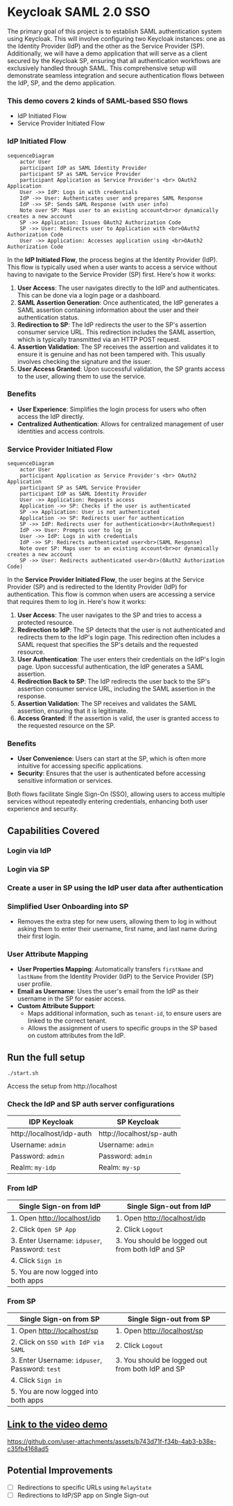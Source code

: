 # Keycloak SAML 2.0 SSO 

The primary goal of this project is to establish SAML authentication system using Keycloak. This will involve
configuring two Keycloak instances: one as the Identity Provider (IdP) and the other as the Service Provider (SP).
Additionally, we will have a demo application that will serve as a client secured by the Keycloak SP, ensuring that
all authentication workflows are exclusively handled through SAML. This comprehensive setup will demonstrate seamless
integration and secure authentication flows between the IdP, SP, and the demo application.

### This demo covers 2 kinds of SAML-based SSO flows

- IdP Initiated Flow
- Service Provider Initiated Flow

### IdP Initiated Flow

```mermaid
sequenceDiagram
    actor User
    participant IdP as SAML Identity Provider
    participant SP as SAML Service Provider
    participant Application as Service Provider's <br> OAuth2 Application
    User ->> IdP: Logs in with credentials
    IdP ->> User: Authenticates user and prepares SAML Response
    IdP ->> SP: Sends SAML Response (with user info)
    Note over SP: Maps user to an existing account<br>or dynamically creates a new account
    SP ->> Application: Issues OAuth2 Authorization Code
    SP ->> User: Redirects user to Application with <br>OAuth2 Authorization Code
    User ->> Application: Accesses application using <br>OAuth2 Authorization Code

```

In the **IdP Initiated Flow**, the process begins at the Identity Provider (IdP). This flow is typically used when a
user wants to access a service without having to navigate to the Service Provider (SP) first. Here's how it works:

1. **User Access**: The user navigates directly to the IdP and authenticates. This can be done via a login page or a
   dashboard.
2. **SAML Assertion Generation**: Once authenticated, the IdP generates a SAML assertion containing information about
   the user and their authentication status.
3. **Redirection to SP**: The IdP redirects the user to the SP's assertion consumer service URL. This redirection
   includes the SAML assertion, which is typically transmitted via an HTTP POST request.
4. **Assertion Validation**: The SP receives the assertion and validates it to ensure it is genuine and has not been
   tampered with. This usually involves checking the signature and the issuer.
5. **User Access Granted**: Upon successful validation, the SP grants access to the user, allowing them to use the
   service.

### Benefits

- **User Experience**: Simplifies the login process for users who often access the IdP directly.
- **Centralized Authentication**: Allows for centralized management of user identities and access controls.

### Service Provider Initiated Flow

```mermaid
sequenceDiagram
    actor User
    participant Application as Service Provider's <br> OAuth2 Application
    participant SP as SAML Service Provider
    participant IdP as SAML Identity Provider
    User ->> Application: Requests access
    Application ->> SP: Checks if the user is authenticated
    SP ->> Application: User is not authenticated
    Application ->> SP: Redirects user for authentication
    SP ->> IdP: Redirects user for authentication<br>(AuthnRequest)
    IdP ->> User: Prompts user to log in
    User ->> IdP: Logs in with credentials
    IdP ->> SP: Redirects authenticated user<br>(SAML Response)
    Note over SP: Maps user to an existing account<br>or dynamically creates a new account
    SP ->> User: Redirects authenticated user<br>(OAuth2 Authorization Code)
```

In the **Service Provider Initiated Flow**, the user begins at the Service Provider (SP) and is redirected to the
Identity Provider (IdP) for authentication. This flow is common when users are accessing a service that requires them to
log in. Here's how it works:

1. **User Access**: The user navigates to the SP and tries to access a protected resource.
2. **Redirection to IdP**: The SP detects that the user is not authenticated and redirects them to the IdP's login page.
   This redirection often includes a SAML request that specifies the SP's details and the requested resource.
3. **User Authentication**: The user enters their credentials on the IdP's login page. Upon successful authentication,
   the IdP generates a SAML assertion.
4. **Redirection Back to SP**: The IdP redirects the user back to the SP's assertion consumer service URL, including the
   SAML assertion in the response.
5. **Assertion Validation**: The SP receives and validates the SAML assertion, ensuring that it is legitimate.
6. **Access Granted**: If the assertion is valid, the user is granted access to the requested resource on the SP.

### Benefits

- **User Convenience**: Users can start at the SP, which is often more intuitive for accessing specific applications.
- **Security**: Ensures that the user is authenticated before accessing sensitive information or services.

Both flows facilitate Single Sign-On (SSO), allowing users to access multiple services without repeatedly entering
credentials, enhancing both user experience and security.

## Capabilities Covered

### Login via IdP

### Login via SP

### Create a user in SP using the IdP user data after authentication

### Simplified User Onboarding into SP

- Removes the extra step for new users, allowing them to log in without asking them to enter their
  username, first name, and last name during their first login.

### User Attribute Mapping

- **User Properties Mapping**: Automatically transfers `firstName` and `lastName` from the Identity Provider (IdP) to
  the Service Provider (SP) user profile.
- **Email as Username**: Uses the user's email from the IdP as their username in the SP for easier access.
- **Custom Attribute Support**:
    - Maps additional information, such as `tenant-id`, to ensure users are linked to the correct
      tenant.
    - Allows the assignment of users to specific groups in the SP based on custom attributes from
      the IdP.

## Run the full setup

```shell
./start.sh
```

Access the setup from http://localhost

### Check the IdP and SP auth server configurations

| IDP Keycloak              | SP Keycloak              |
|---------------------------|--------------------------|
| http://localhost/idp-auth | http://localhost/sp-auth |
| Username: `admin`         | Username: `admin`        |
| Password: `admin`         | Password: `admin`        |
| Realm: `my-idp`           | Realm: `my-sp`           |

### From IdP

| Single Sign-on from IdP                              | Single Sign-out from IdP                             |
|------------------------------------------------------|------------------------------------------------------|
| 1. Open [http://localhost/idp](http://localhost/idp) | 1. Open [http://localhost/idp](http://localhost/idp) |
| 2. Click `Open SP App`                               | 2. Click `Logout`                                    |
| 3. Enter Username: `idpuser`, Password: `test`       | 3. You should be logged out from both IdP and SP     |
| 4. Click `Sign in`                                   |                                                      |
| 5. You are now logged into both apps                 |                                                      |

### From SP

| Single Sign-on from SP                             | Single Sign-out from SP                            |
|----------------------------------------------------|----------------------------------------------------|
| 1. Open [http://localhost/sp](http://localhost/sp) | 1. Open [http://localhost/sp](http://localhost/sp) |
| 2. Click on `SSO with IdP via SAML`                | 2. Click `Logout`                                  |
| 3. Enter Username: `idpuser`, Password: `test`     | 3. You should be logged out from both IdP and SP   |
| 4. Click `Sign in`                                 |                                                    |
| 5. You are now logged into both apps               |                                                    |


## [Link to the video demo](https://www.youtube.com/watch?v=aUVNjNNhQik)

https://github.com/user-attachments/assets/b743d71f-f34b-4ab3-b38e-c35fb4168ad5

## Potential Improvements

- [ ] Redirections to specific URLs using `RelayState`
- [ ] Redirections to IdP/SP app on Single Sign-out
